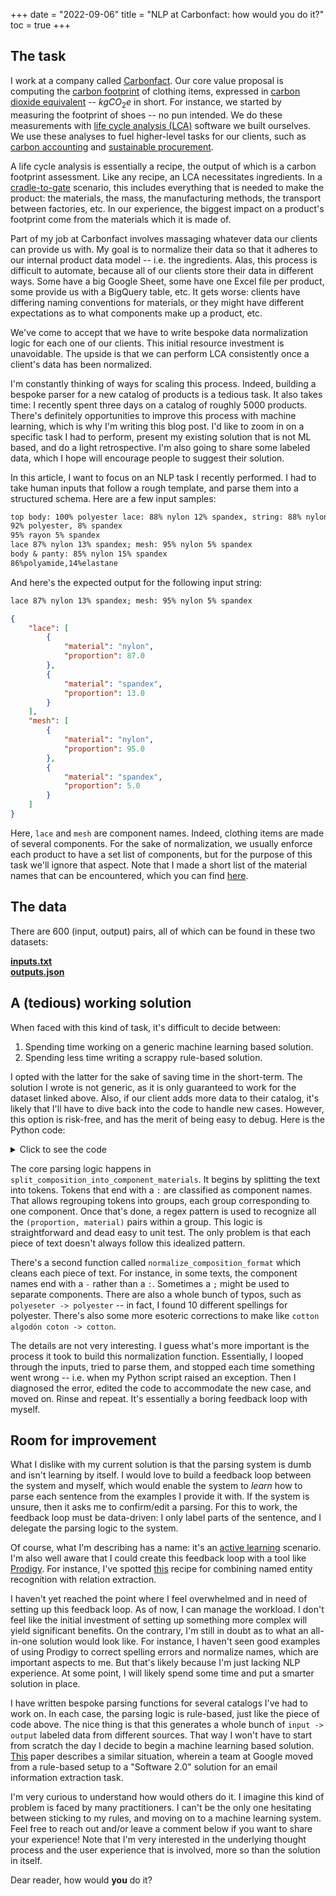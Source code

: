 +++
date = "2022-09-06"
title = "NLP at Carbonfact: how would you do it?"
toc = true
+++

## The task

I work at a company called [Carbonfact](https://www.carbonfact.com/). Our core value proposal is computing the [carbon footprint](https://www.wikiwand.com/en/Carbon_footprint) of clothing items, expressed in [carbon dioxide equivalent](https://www.wikiwand.com/en/Carbon_Dioxide_Equivalent) -- $kgCO_2e$ in short. For instance, we started by measuring the footprint of shoes -- no pun intended. We do these measurements with [life cycle analysis (LCA)](https://www.wikiwand.com/en/Life-cycle_assessment) software we built ourselves. We use these analyses to fuel higher-level tasks for our clients, such as [carbon accounting](https://www.wikiwand.com/en/Carbon_accounting) and [sustainable procurement](https://www.wikiwand.com/en/Sustainable_procurement).

A life cycle analysis is essentially a recipe, the output of which is a carbon footprint assessment. Like any recipe, an LCA necessitates ingredients. In a [cradle-to-gate](https://www.wikiwand.com/en/Life-cycle_assessment#/Cradle-to-gate) scenario, this includes everything that is needed to make the product: the materials, the mass, the manufacturing methods, the transport between factories, etc. In our experience, the biggest impact on a product's footprint come from the materials which it is made of.

Part of my job at Carbonfact involves massaging whatever data our clients can provide us with. My goal is to normalize their data so that it adheres to our internal product data model -- i.e. the ingredients. Alas, this process is difficult to automate, because all of our clients store their data in different ways. Some have a big Google Sheet, some have one Excel file per product, some provide us with a BigQuery table, etc. It gets worse: clients have differing naming conventions for materials, or they might have different expectations as to what components make up a product, etc.

We've come to accept that we have to write bespoke data normalization logic for each one of our clients. This initial resource investment is unavoidable. The upside is that we can perform LCA consistently once a client's data has been normalized.

I'm constantly thinking of ways for scaling this process. Indeed, building a bespoke parser for a new catalog of products is a tedious task. It also takes time: I recently spent three days on a catalog of roughly 5000 products. There's definitely opportunities to improve this process with machine learning, which is why I'm writing this blog post. I'd like to zoom in on a specific task I had to perform, present my existing solution that is not ML based, and do a light retrospective. I'm also going to share some labeled data, which I hope will encourage people to suggest their solution.

In this article, I want to focus on an NLP task I recently performed. I had to take human inputs that follow a rough template, and parse them into a structured schema. Here are a few input samples:

```txt
top body: 100% polyester lace: 88% nylon 12% spandex, string: 88% nylon 12% spandex
92% polyester, 8% spandex
95% rayon 5% spandex
lace 87% nylon 13% spandex; mesh: 95% nylon 5% spandex
body & panty: 85% nylon 15% spandex
86%polyamide,14%elastane
```

And here's the expected output for the following input string:

```txt
lace 87% nylon 13% spandex; mesh: 95% nylon 5% spandex
```

```json
{
    "lace": [
        {
            "material": "nylon",
            "proportion": 87.0
        },
        {
            "material": "spandex",
            "proportion": 13.0
        }
    ],
    "mesh": [
        {
            "material": "nylon",
            "proportion": 95.0
        },
        {
            "material": "spandex",
            "proportion": 5.0
        }
    ]
}
```

Here, `lace` and `mesh` are component names. Indeed, clothing items are made of several components. For the sake of normalization, we usually enforce each product to have a set list of components, but for the purpose of this task we'll ignore that aspect. Note that I made a short list of the material names that can be encountered, which you can find [here](/files/datasets/nlp-carbonfact/materials.txt).

## The data

There are 600 (input, output) pairs, all of which can be found in these two datasets:

<div><a href="/files/datasets/nlp-carbonfact/inputs.txt"><b>inputs.txt</b></a></div>
<div><a href="/files/datasets/nlp-carbonfact/outputs.json"><b>outputs.json</b></a></div>

## A (tedious) working solution

When faced with this kind of task, it's difficult to decide between:

1. Spending time working on a generic machine learning based solution.
2. Spending less time writing a scrappy rule-based solution.

I opted with the latter for the sake of saving time in the short-term. The solution I wrote is not generic, as it is only guaranteed to work for the dataset linked above. Also, if our client adds more data to their catalog, it's likely that I'll have to dive back into the code to handle new cases. However, this option is risk-free, and has the merit of being easy to debug. Here is the Python code:

<details>
  <summary>Click to see the code</summary>

```python
import json
import pathlib
import re
import regex

def normalize_composition_format(text):
    """
    >>> normalize_composition_format('(body) 82% nylon 18% spandex (forro)100% polyester')
    'body: 82% nylon 18% spandex forro: 100% polyester'

    >>> normalize_composition_format('fabric - 80% polyamide 20% elastane/lining - 100% polyester')
    'fabric: 80% polyamide 20% elastane lining: 100% polyester'

    """

    if text == "100% polyester woven (pant) and 95% viscose  5%spandex knitted top":
        return "pants: 100% polyester knitted_top 95% viscose 5%spandex"

    text = re.sub(
        r"\((?P<component>\w+)\)", lambda m: f"{m.group('component')}: ", text
    )
    text = re.sub(r"(?P<component>\w+)\ -", lambda m: f"{m.group('component')}: ", text)
    text = text.replace("/", " ")
    text = text.replace(" %", "%")
    text = text.replace("：", ": ")
    text = re.sub(r"fabric \d:", "fabric:", text)
    text = re.sub(r"(\d+\.?\d*)%", r" \1%", text)
    text = text.replace("top body", "top_body")
    text = text.replace("op body", "top_body")
    text = text.replace("body & panty", "body_panty")
    text = text.replace("edge lace", "edge_lace")
    text = text.replace("edg lace", "edge_lace")
    text = text.replace("cup shell", "cup_shell")
    text = text.replace("centre front and wings", "centre_front_and_wings")
    text = text.replace("cup lining", "cup_lining")
    text = text.replace("front panel", "front_panel")
    text = text.replace("back panel", "back_panel")
    text = text.replace("marl fabric", "marl_fabric")
    text = text.replace("knited top", "knitted_top")
    text = text.replace("striped mesh", "striped_mesh")
    text = text.replace("trim lace", "trim_lace")
    text = text.replace("body-", "body:")
    text = text.replace("liner-", "liner:")
    text = text.replace("mesh-", "mesh:")
    text = text.replace("&", " ")
    text = text.replace("lace ", "lace: ")
    text = text.replace("mesh ", "mesh: ")
    text = text.replace("gusset ", "gusset: ")
    text = text.replace("top ", "top: ")
    text = text.replace("body ", "body: ")
    text = text.replace("fabric ", " fabric: ")
    text = text.replace("bottom ", " bottom: ")
    text = text.replace(" :", ":")
    text = text.replace(";", " ")
    text = text.replace(",", " ")
    text = text.replace(". ", " ")
    text = text.replace("，", " ")
    text = text.replace("pa-00462-tho pa-00464-tho", "pa-00464-tho")
    text = text.replace("pa-00462-tho:", "")
    text = text.replace("g string ", "g-string: ")
    text = text.replace("95% 5%", "100%")
    text = text.replace(":", ": ")
    text = text.replace("\t", " ")
    text = text.replace("$", "%")
    text = text.replace(" with ", " ")
    text = text.replace("  ", " ")
    text = text.replace("%s ", "% ")
    text = text.replace("bci cotton", "cotton")
    text = re.sub(r"pa-\d{5}-tho:", "", text)
    text = text.replace("spandexbottom:", "spandex bottom:")

    # typos
    text = text.replace("sapndex", "spandex")
    text = text.replace("spadnex", "spandex")
    text = text.replace("spandexndex", "spandex")
    text = re.sub("span$", "spandex", text)
    text = re.sub("spande$", "spandex", text)
    text = text.replace("polyest ", "polyester ")
    text = re.sub("polyeste$", "polyester", text)
    text = re.sub("poly$", "polyester", text)
    text = text.replace("polyster", "polyester")
    text = text.replace("polyeste ", "polyester ")
    text = text.replace("elastanee", "elastane")
    text = text.replace(" poly ", " polyester ")
    text = text.replace("cotton algodón coton", "cotton")
    text = text.replace("recycle polyamide", "recycled polyamide")
    text = text.replace("polyester poliéster", "polyester")
    text = text.replace("polystester", "polyester")
    text = text.replace("regualar polyamide", "regular polyamide")
    text = text.replace("recycle nylon", "recycled nylon")
    text = text.replace("buttom", "bottom")
    text = text.replace("recycle polyester", "recycled polyester")
    text = text.replace("125", "12%")
    text = text.replace("135", "13%")
    text = text.replace("recycled polyeser", "recycled polyester")
    text = text.replace("polyeter", "polyester")
    text = text.replace("polyeseter", "polyester")
    text = text.replace("viscouse", "viscose")
    text = text.replace("ctton", "cotton")
    text = text.replace("ryaon", "rayon")

    return text.replace("  ", " ").strip()


def named_pattern(name, pattern):
    return f"(?P<{name}>{pattern})"


def multiple(pattern, at_least_one=True):
    return f"({pattern})+" if at_least_one else f"({pattern})*"


def sep(pattern, sep):
    return pattern + multiple(sep + pattern, at_least_one=False)


def split_composition_into_component_materials(text):
    """

    >>> split_composition_into_component_materials('fabric: 80% polyamide 20% elastane lining: 100% polyester')
    {'fabric': [('80', 'polyamide'), ('20', 'elastane')], 'lining': [('100', 'polyester')]}

    """

    component = ""
    materials = []
    component_materials = {}

    for token in re.split(r"\s+", text):
        if token.endswith(":"):
            if materials:
                component_materials[component] = " ".join(materials)
                materials = []
            component = token.rstrip(":")
        else:
            materials.append(token)
    else:
        if materials:
            component_materials[component] = " ".join(materials)

    # Parse the materials
    material_pat = named_pattern("material", r"[a-zA-ZÀ-ÿ\-\s']+[a-zA-ZÀ-ÿ\-']")
    proportion_pat = named_pattern("proportion", r"\d{1,3}([,\.]\d{1,2})?") + "%?"

    for component, materials in component_materials.items():
        pattern = sep(rf"{proportion_pat}\s*{material_pat}", " ")
        match = regex.match(pattern, materials)
        component_materials[component] = [
            {
                "material": m,
                "proportion": float(p)
            }
            for m, p in zip(
                match.capturesdict()["material"],
                match.capturesdict()["proportion"],
            )
        ]

    return component_materials

inputs = pathlib.Path('inputs.txt').read_text().splitlines()
outputs = []

for inp in inputs:
    inp = normalize_composition_format(inp)
    out = split_composition_into_component_materials(inp)
    outputs.append(out)

expected_outputs = json.loads(pathlib.Path('outputs.json').read_text())
outputs == expected_outputs
```
</details>

The core parsing logic happens in `split_composition_into_component_materials`. It begins by splitting the text into tokens. Tokens that end with a `:` are classified as component names. That allows regrouping tokens into groups, each group corresponding to one component. Once that's done, a regex pattern is used to recognize all the `(proportion, material)` pairs within a group. This logic is straightforward and dead easy to unit test. The only problem is that each piece of text doesn't always follow this idealized pattern.

There's a second function called `normalize_composition_format` which cleans each piece of text. For instance, in some texts, the component names end with a `-` rather than a `:`. Sometimes a `;` might be used to separate components. There are also a whole bunch of typos, such as `polyeseter -> polyester` -- in fact, I found 10 different spellings for polyester. There's also some more esoteric corrections to make like `cotton algodón coton -> cotton`.

The details are not very interesting. I guess what's more important is the process it took to build this normalization function. Essentially, I looped through the inputs, tried to parse them, and stopped each time something went wrong -- i.e. when my Python script raised an exception. Then I diagnosed the error, edited the code to accommodate the new case, and moved on. Rinse and repeat. It's essentially a boring feedback loop with myself.

## Room for improvement

What I dislike with my current solution is that the parsing system is dumb and isn't learning by itself. I would love to build a feedback loop between the system and myself, which would enable the system to *learn* how to parse each sentence from the examples I provide it with. If the system is unsure, then it asks me to confirm/edit a parsing. For this to work, the feedback loop must be data-driven: I only label parts of the sentence, and I delegate the parsing logic to the system.

Of course, what I'm describing has a name: it's an [active learning](https://www.wikiwand.com/en/Active_learning_(machine_learning)) scenario. I'm also well aware that I could create this feedback loop with a tool like [Prodigy](https://prodi.gy/). For instance, I've spotted [this](https://prodi.gy/docs/dependencies-relations#ner) recipe for combining named entity recognition with relation extraction.

I haven't yet reached the point where I feel overwhelmed and in need of setting up this feedback loop. As of now, I can manage the workload. I don't feel like the initial investment of setting up something more complex will yield significant benefits. On the contrary, I'm still in doubt as to what an all-in-one solution would look like. For instance, I haven't seen good examples of using Prodigy to correct spelling errors and normalize names, which are important aspects to me. But that's likely because I'm just lacking NLP experience. At some point, I will likely spend some time and put a smarter solution in place.

I have written bespoke parsing functions for several catalogs I've had to work on. In each case, the parsing logic is rule-based, just like the piece of code above. The nice thing is that this generates a whole bunch of `input -> output` labeled data from different sources. That way I won't have to start from scratch the day I decide to begin a machine learning based solution. [This](https://www.cidrdb.org/cidr2020/papers/p31-sheng-cidr20.pdf) paper describes a similar situation, wherein a team at Google moved from a rule-based setup to a "Software 2.0" solution for an email information extraction task.

I'm very curious to understand how would others do it. I imagine this kind of problem is faced by many practitioners. I can't be the only one hesitating between sticking to my rules, and moving on to a machine learning system. Feel free to reach out and/or leave a comment below if you want to share your experience! Note that I'm very interested in the underlying thought process and the user experience that is involved, more so than the solution in itself.

Dear reader, how would **you** do it?
